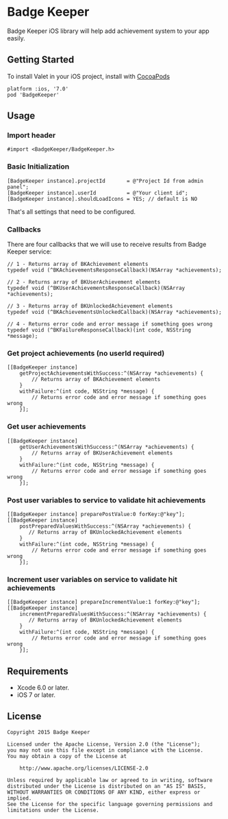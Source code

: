 # Badge Keeper

Badge Keeper iOS library will help add achievement system to your app easily.

## Getting Started

To install Valet in your iOS project, install with [CocoaPods](http://cocoapods.org)
```
platform :ios, '7.0'
pod 'BadgeKeeper'
```

## Usage

### Import header

```objc
#import <BadgeKeeper/BadgeKeeper.h>
```

### Basic Initialization

```objc
[BadgeKeeper instance].projectId       = @"Project Id from admin panel";
[BadgeKeeper instance].userId          = @"Your client id";
[BadgeKeeper instance].shouldLoadIcons = YES; // default is NO
```

That's all settings that need to be configured.

### Callbacks

There are four callbacks that we will use to receive results from Badge Keeper service:

```
// 1 - Returns array of BKAchievement elements
typedef void (^BKAchievementsResponseCallback)(NSArray *achievements);

// 2 - Returns array of BKUserAchievement elements
typedef void (^BKUserAchievementsResponseCallback)(NSArray *achievements);

// 3 - Returns array of BKUnlockedAchievement elements
typedef void (^BKAchievementsUnlockedCallback)(NSArray *achievements);

// 4 - Returns error code and error message if something goes wrong
typedef void (^BKFailureResponseCallback)(int code, NSString *message);
```

### Get project achievements (no userId required)

```objc
[[BadgeKeeper instance]
	getProjectAchievementsWithSuccess:^(NSArray *achievements) {
		// Returns array of BKAchievement elements
	}
	withFailure:^(int code, NSString *message) {
		// Returns error code and error message if something goes wrong
	}];
```

### Get user achievements

```objc
[[BadgeKeeper instance]
	getUserAchievementsWithSuccess:^(NSArray *achievements) {
		// Returns array of BKUserAchievement elements
	}
	withFailure:^(int code, NSString *message) {
		// Returns error code and error message if something goes wrong
	}];
```

### Post user variables to service to validate hit achievements

```objc
[[BadgeKeeper instance] preparePostValue:0 forKey:@"key"];
[[BadgeKeeper instance]
	postPreparedValuesWithSuccess:^(NSArray *achievements) {
       // Returns array of BKUnlockedAchievement elements
    }
	withFailure:^(int code, NSString *message) {
		// Returns error code and error message if something goes wrong
	}];
```

### Increment user variables on service to validate hit achievements

```objc
[[BadgeKeeper instance] prepareIncrementValue:1 forKey:@"key"];
[[BadgeKeeper instance]
	incrementPreparedValuesWithSuccess:^(NSArray *achievements) {
       // Returns array of BKUnlockedAchievement elements
    }
	withFailure:^(int code, NSString *message) {
		// Returns error code and error message if something goes wrong
	}];
```

## Requirements

* Xcode 6.0 or later.
* iOS 7 or later.

## License

	Copyright 2015 Badge Keeper

	Licensed under the Apache License, Version 2.0 (the "License");
	you may not use this file except in compliance with the License.
	You may obtain a copy of the License at

    	http://www.apache.org/licenses/LICENSE-2.0

	Unless required by applicable law or agreed to in writing, software
	distributed under the License is distributed on an "AS IS" BASIS,
	WITHOUT WARRANTIES OR CONDITIONS OF ANY KIND, either express or implied.
	See the License for the specific language governing permissions and
	limitations under the License.